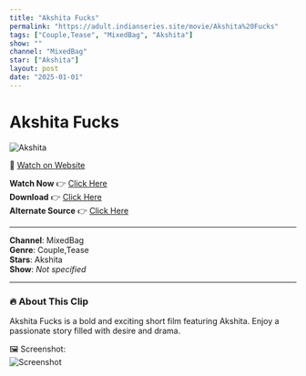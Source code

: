 ```yaml
---
title: "Akshita Fucks"
permalink: "https://adult.indianseries.site/movie/Akshita%20Fucks"
tags: ["Couple,Tease", "MixedBag", "Akshita"]
show: ""
channel: "MixedBag"
star: ["Akshita"]
layout: post
date: "2025-01-01"
---
```


# Akshita Fucks

![Akshita](https://shorts.desisins.com/wp-content/uploads/2023/04/Akshita-Fuck-QS-DesiSins.com_.jpg)

🔗 [Watch on Website](https://adult.indianseries.site/movie/Akshita%20Fucks)

**Watch Now** 👉 [Click Here](https://adult.indianseries.site/movie/Akshita%20Fucks)  
**Download** 👉 [Click Here](https://adult.indianseries.site/movie/Akshita%20Fucks)  
**Alternate Source** 👉 [Click Here](https://adult.indianseries.site/movie/Akshita%20Fucks)

---

**Channel**: MixedBag  
**Genre**: Couple,Tease  
**Stars**: Akshita  
**Show**: *Not specified*

---

### 🔥 About This Clip

Akshita Fucks is a bold and exciting short film featuring Akshita. Enjoy a passionate story filled with desire and drama.
 
🖼️ Screenshot:  
![Screenshot](https://shorts.desisins.com/wp-content/uploads/2023/04/Akshita-Fuck-QS-DesiSins.com_.jpg)

